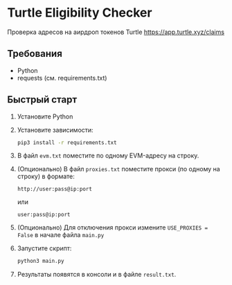 # Turtle Eligibility Checker

Проверка адресов на аирдроп токенов Turtle
https://app.turtle.xyz/claims

## Требования
- Python
- requests (см. requirements.txt)

## Быстрый старт

1. Установите Python
2. Установите зависимости:
   
   ```bash
   pip3 install -r requirements.txt
   ```
3. В файл `evm.txt` поместите по одному EVM-адресу на строку.
4. (Опционально) В файл `proxies.txt` поместите прокси (по одному на строку) в формате:
   ```
   http://user:pass@ip:port
   ```
   или
   ```
   user:pass@ip:port
   ```
5. (Опционально) Для отключения прокси измените `USE_PROXIES = False` в начале файла `main.py`
6. Запустите скрипт:
   
   ```bash
   python3 main.py
   ```
7. Результаты появятся в консоли и в файле `result.txt`.



